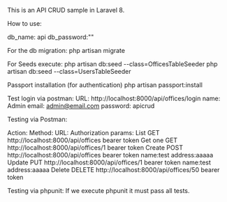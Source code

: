 This is an API CRUD sample in Laravel 8.

How to use:

db_name: api 
db_password:""

For the db migration:
php artisan migrate

For Seeds execute:
php artisan db:seed --class=OfficesTableSeeder
php artisan db:seed --class=UsersTableSeeder

Passport installation (for authentication)
php artisan passport:install

Test login via postman:
URL: http://localhost:8000/api/offices/login
name: Admin
email: admin@email.com
password: apicrud

Testing via Postman:

Action:		Method:		URL:					            Authorization   	params:
List		GET		http://localhost:8000/api/offices	    bearer token
Get one		GET		http://localhost:8000/api/offices/1	    bearer token
Create		POST 	http://localhost:8000/api/offices   	bearer token   		name:test  address:aaaaa
Update		PUT		http://localhost:8000/api/offices/1	    bearer token		name:test  address:aaaaa
Delete		DELETE	http://localhost:8000/api/offices/50 	bearer token

Testing via phpunit:
If we execute phpunit it must pass all tests.
